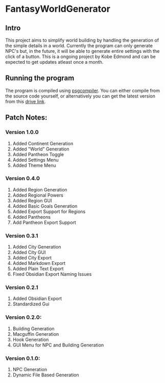 # FantasyWorldGenerator
## Intro
This project aims to simplify world building by handling the generation of the simple details in a world. Currently the program can only generate NPC's but, in the future, it will be able to generate entire settings with the click of a button. This is a ongoing project by Kobe Edmond and can be expected to get updates atleast once a month.

## Running the program
The program is compiled using [psgcompiler](https://pypi.org/project/psgcompiler/). You can either compile from the source code yourself, or alternatively you can get the latest version from this [drive link](https://drive.google.com/drive/folders/1XVY92ZjCDrsCZ5TxiQvh2O8tXgkiBrbH?usp=sharing).

## Patch Notes:
### Version 1.0.0
1. Added Continent Generation
2. Added "World" Generation
3. Added Pantheon Toggle
4. Added Settings Menu
5. Added Theme Menu

### Version 0.4.0
1. Added Region Generation
2. Added Regional Powers
3. Added Region GUI
4. Added Basic Goals Generation
5. Added Export Support for Regions
6. Added Pantheons
7. Add Pantheon Export Support

### Version 0.3.1
1. Added City Generation
2. Added City GUI
3. Added City Export
4. Added Markdown Export
5. Added Plain Text Export
6. Fixed Obsidian Export Naming Issues

### Version 0.2.1
1. Added Obsidian Export
2. Standardized Gui

### Version 0.2.0:
1. Building Generation
2. Macguffin Generation
3. Hook Generation
4. GUI Menu for NPC and Building Generation

### Version 0.1.0:
1. NPC Generation
2. Dynamic File Based Generation
